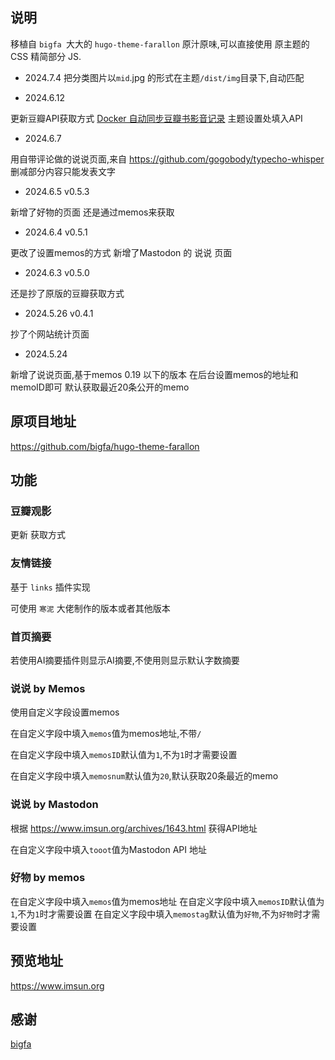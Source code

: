 ## 说明

移植自 `bigfa `大大的 `hugo-theme-farallon` 原汁原味,可以直接使用 原主题的CSS 
精简部分 JS.

- 2024.7.4
把分类图片以`mid`.jpg 的形式在主题`/dist/img`目录下,自动匹配

- 2024.6.12

更新豆瓣API获取方式
[Docker 自动同步豆瓣书影音记录](https://fatesinger.com/103483)
主题设置处填入API

- 2024.6.7

用自带评论做的说说页面,来自
https://github.com/gogobody/typecho-whisper
删减部分内容只能发表文字

- 2024.6.5 v0.5.3

新增了好物的页面 还是通过memos来获取

- 2024.6.4 v0.5.1

更改了设置memos的方式
新增了Mastodon 的 说说 页面

- 2024.6.3 v0.5.0

还是抄了原版的豆瓣获取方式

- 2024.5.26 v0.4.1

抄了个网站统计页面

- 2024.5.24

新增了说说页面,基于memos 0.19 以下的版本
在后台设置memos的地址和memoID即可
默认获取最近20条公开的memo


## 原项目地址
https://github.com/bigfa/hugo-theme-farallon


## 功能

### 豆瓣观影

  更新 获取方式

### 友情链接

基于 `links` 插件实现

可使用 `寒泥` 大佬制作的版本或者其他版本

### 首页摘要

若使用AI摘要插件则显示AI摘要,不使用则显示默认字数摘要

### 说说 by Memos

使用自定义字段设置memos

在自定义字段中填入`memos`值为memos地址,不带`/`

在自定义字段中填入`memosID`默认值为`1`,不为`1`时才需要设置

在自定义字段中填入`memosnum`默认值为`20`,默认获取20条最近的memo

### 说说 by Mastodon

根据 https://www.imsun.org/archives/1643.html
获得API地址

在自定义字段中填入`tooot`值为Mastodon API 地址

### 好物 by memos

在自定义字段中填入`memos`值为memos地址
在自定义字段中填入`memosID`默认值为`1`,不为`1`时才需要设置
在自定义字段中填入`memostag`默认值为`好物`,不为`好物`时才需要设置
## 预览地址

https://www.imsun.org

## 感谢

[bigfa](https://github.com/bigfa/hugo-theme-farallon)
